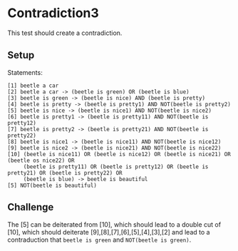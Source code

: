 # Contradiction3

This test should create a contradiction.

## Setup

Statements:

```
[1] beetle a car  
[2] beetle a car -> (beetle is green) OR (beetle is blue) 
[3] beetle is green -> (beetle is nice) AND (beetle is pretty)
[4] beetle is pretty -> (beetle is pretty1) AND NOT(beetle is pretty2)
[5] beetle is nice -> (beetle is nice1) AND NOT(beetle is nice2)
[6] beetle is pretty1 -> (beetle is pretty11) AND NOT(beetle is pretty12)
[7] beetle is pretty2 -> (beetle is pretty21) AND NOT(beetle is pretty22)
[8] beetle is nice1 -> (beetle is nice11) AND NOT(beetle is nice12)
[9] beetle is nice2 -> (beetle is nice21) AND NOT(beetle is nice22)
[10] (beetle is nice11) OR (beetle is nice12) OR (beetle is nice21) OR (beetle os nice22) OR
     (beetle is pretty11) OR (beetle is pretty12) OR (beetle is pretty21) OR (beetle is pretty22) OR
     (beetle is blue) -> beetle is beautiful
[5] NOT(beetle is beautiful)
```

## Challenge

The [5] can be deiterated from [10], which should lead to a double cut of [10], which should
deiterate [9],[8],[7],[6],[5],[4],[3],[2] and lead to a contraduction that `beetle is green`
and `NOT(beetle is green)`.
